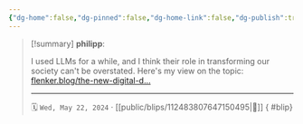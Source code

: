 ```yaml
---
{"dg-home":false,"dg-pinned":false,"dg-home-link":false,"dg-publish":true,"type":"blip","disabled rules":["yaml-title","yaml-title-alias","file-name-heading"],"title":"philipp on mastodon @ 2024-05-22","created-date":"2024-05-22T08:31:33","id":112483807647150500,"updated-date":"2025-05-02T08:50:44","dg-path":"blips/112483807647150495.md","permalink":"/blips/112483807647150495/","dgPassFrontmatter":true}
---
```


> [!summary] **philipp**:
>
> I used LLMs for a while, and I think their role in transforming our society can't be overstated. Here's my view on the topic: [flenker.blog/the-new-digital-d…](https://www.flenker.blog/the-new-digital-divide/)
> - - -
>
> 🗓️ `Wed, May 22, 2024` · [[public/blips/112483807647150495\|🔗]]
{ #blip}

